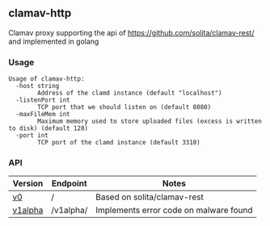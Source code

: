 ## clamav-http

Clamav proxy supporting the api of https://github.com/solita/clamav-rest/ and implemented in golang

### Usage

```
Usage of clamav-http:
  -host string
    	Address of the clamd instance (default "localhost")
  -listenPort int
    	TCP port that we should listen on (default 8080)
  -maxFileMem int
    	Maximum memory used to store uploaded files (excess is written to disk) (default 128)
  -port int
    	TCP port of the clamd instance (default 3310)
```

### API

| Version | Endpoint | Notes |
|---|---|---|
|[v0](/server/v0/v0.md) | / | Based on solita/clamav-rest |
|[v1alpha](/server/v1alpha/v1alpha.md) | /v1alpha/ | Implements error code on malware found |